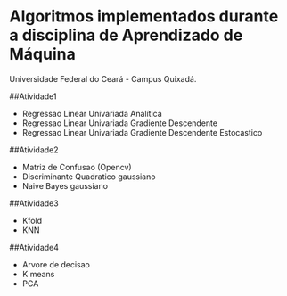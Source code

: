 # Algoritmos implementados durante a disciplina de Aprendizado de Máquina
  Universidade Federal do Ceará - Campus Quixadá. 

##Atividade1
* Regressao Linear Univariada Analítica
* Regressao Linear Univariada Gradiente Descendente
* Regressao Linear Univariada Gradiente Descendente Estocastico

##Atividade2
* Matriz de Confusao (Opencv)
* Discriminante Quadratico gaussiano
* Naive Bayes gaussiano

##Atividade3
* Kfold
* KNN

##Atividade4
* Arvore de decisao
* K means
* PCA
